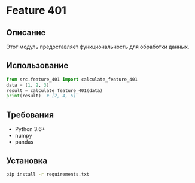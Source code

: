 # Feature 401
## Описание
Этот модуль предоставляет функциональность для обработки данных.
## Использование
```python
from src.feature_401 import calculate_feature_401
data = [1, 2, 3]
result = calculate_feature_401(data)
print(result)  # [2, 4, 6]
```
## Требования
- Python 3.6+
- numpy
- pandas
## Установка
```bash
pip install -r requirements.txt
```